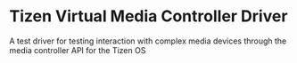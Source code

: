 # Tizen Virtual Media Controller Driver
A test driver for testing interaction with complex media devices through the media controller API for the Tizen OS
